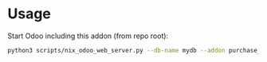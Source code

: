 # Usage

Start Odoo including this addon (from repo root):

```bash
python3 scripts/nix_odoo_web_server.py --db-name mydb --addon purchase_order_price_recalculation
```
